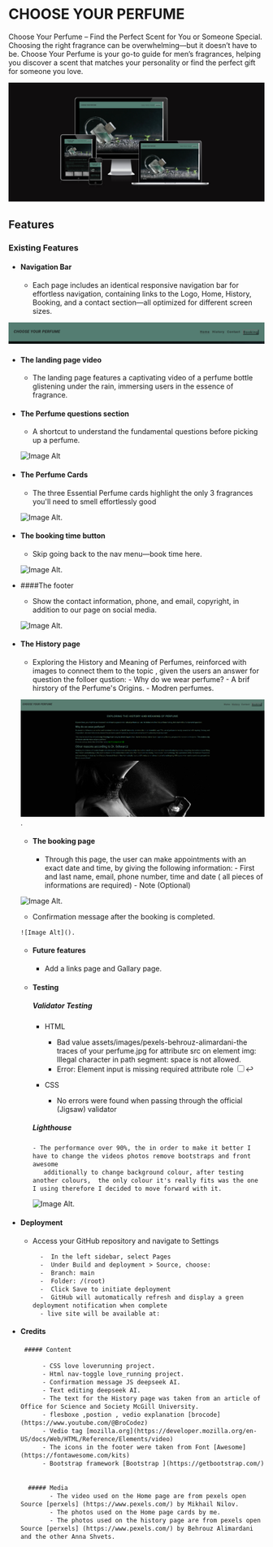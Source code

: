 ﻿# **CHOOSE YOUR PERFUME**

Choose Your Perfume – Find the Perfect Scent for You or Someone Special. Choosing the right fragrance can be overwhelming—but it doesn’t have to be. Choose Your Perfume is your go-to guide for men’s fragrances, helping you discover a scent that matches your personality or find the perfect gift for someone you love.


![Image Alt](https://github.com/omarazzawi/choose-your-perfume/blob/15151c75ad4533d6cbec6af85e3ca9ce4305e039/shootscreen.png)

## Features

### Existing Features

 - #### Navigation Bar

    - Each page includes an identical responsive navigation bar for effortless navigation, containing links to the Logo, Home, History, Booking, and a contact section—all optimized for different screen sizes.

![Image Alt](https://github.com/omarazzawi/choose-your-perfume/blob/7385871dfa04224afd34bb8e67f160c14c6f7138/navbar.png)



 - #### The landing page video

    - The landing page features a captivating video of a perfume bottle glistening under the rain, immersing users in the essence of fragrance.
  
   
 - #### The Perfume questions section

    - A shortcut to understand the fundamental questions before picking up a perfume.
  
   ![Image Alt]()


 - #### The Perfume Cards
   
    - The three Essential Perfume cards highlight the only 3 fragrances you'll need to smell effortlessly good
  
   ![Image Alt]().


 - #### The booking time button
   
    - Skip going back to the nav menu—book time here.
  
   ![Image Alt]().

- ####The footer
   
    - Show the contact information, phone, and email, copyright, in addition to our page on social media.
  
   ![Image Alt]().

  
- #### The History page
   
    - Exploring the History and Meaning of Perfumes, reinforced with images to connect them to the topic , given the users an answer for question the folloer qustion:
          - Why do we wear perfume?
          - A brif hirstory of the Perfume's Origins.
          - Modren perfumes.
      
   ![Image Alt](https://github.com/omarazzawi/choose-your-perfume/blob/33a3f42ba57932dca8e4229d141f0c80403c59a0/history.png).

  - #### The booking page
   
    - Through this page, the user can make appointments with an exact date and time, by giving the following information:
           - First and last name, email, phone number, time and date ( all pieces of informations are required)
           - Note (Optional)
      
   ![Image Alt]().   

     - Confirmation message after the booking is completed.

      ![Image Alt]().        


   - ####  Future features
        - Add a links page and Gallary page.
    

  - #### Testing


    ##### Validator Testing
      - HTML
          - Bad value assets/images/pexels-behrouz-alimardani-the traces of your perfume.jpg for attribute src on element img: Illegal character in path segment: space is not allowed.
          - Error: Element input is missing required attribute role <input type="checkbox" id="nav-toggle" name="nav-toggle" aria-expanded="false" aria-label="Toggle navigation">↩
    
      - CSS
         - No errors were found when passing through the official (Jigsaw) validator



     ##### Lighthouse
    
        - The performance over 90%, the in order to make it better I have to change the videos photos remove bootstraps and front awesome
           additionally to change background colour, after testing another colours,  the only colour it's really fits was the one I using therefore I decided to move forward with it.

     ![Image Alt]().

- #### Deployment

   - Access your GitHub repository and navigate to Settings

           -  In the left sidebar, select Pages  
           -  Under Build and deployment > Source, choose:
           -  Branch: main
           -  Folder: /(root)
           -  Click Save to initiate deployment
           -  GitHub will automatically refresh and display a green deployment notification when complete
           - live site will be available at: 

- #### Credits

       ##### Content
  
            - CSS love loverunning project.
            - Html nav-toggle love_running project.
            - Confirmation message JS deepseek AI.
            - Text editing deepseek AI.
            - The text for the History page was taken from an article of Office for Science and Society McGill University.
            - flesboxe ,postion , vedio explanation [brocode](https://www.youtube.com/@BroCodez)
            - Vedio tag [mozilla.org](https://developer.mozilla.org/en-US/docs/Web/HTML/Reference/Elements/video)
            - The icons in the footer were taken from Font [Awesome](https://fontawesome.com/kits)
            - Bootstrap framework [Bootstrap ](https://getbootstrap.com/)
  

        ##### Media
              - The video used on the Home page are from pexels open Source [perxels] (https://www.pexels.com/) by Mikhail Nilov.
              - The photos used on the Home page cards by me.
              - The photos used on the history page are from pexels open Source [perxels] (https://www.pexels.com/) by Behrouz Alimardani and the other Anna Shvets.
              
      
  
  
  
  
  
  
    
   
            
  


   


 

